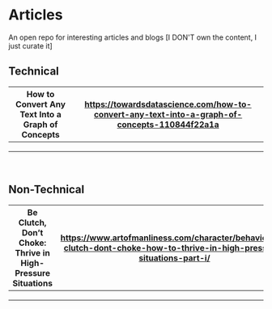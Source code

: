 # Articles
An open repo for interesting articles and blogs [I DON'T own the content, I just curate it]



## Technical 

| How to Convert Any Text Into a Graph of Concepts | https://towardsdatascience.com/how-to-convert-any-text-into-a-graph-of-concepts-110844f22a1a |
|--------------------------------------------------|----------------------------------------------------------------------------------------------|
|                                                  |                                                                                              |
|                                                  |                                                                                              |
|                                                  |                                                                                              |


<br>

## Non-Technical 

| Be Clutch, Don’t Choke: Thrive in High-Pressure Situations | https://www.artofmanliness.com/character/behavior/be-clutch-dont-choke-how-to-thrive-in-high-pressure-situations-part-i/ |
|--------------------------------------------------|----------------------------------------------------------------------------------------------|
|                                                  |                                                                                              |
|                                                  |                                                                                              |
|                                                  |                                                                                              |
